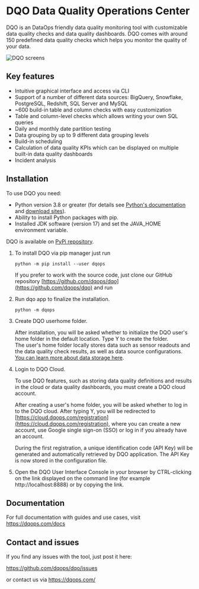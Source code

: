 # DQO Data Quality Operations Center

DQO is an DataOps friendly data quality monitoring tool with customizable data quality checks and data quality dashboards.
DQO comes with around 150 predefined data quality checks which helps you monitor the quality of your data.

![DQO screens](https://dqops.com/docs/images/dqo-screens.gif)

## Key features
- Intuitive graphical interface and access via CLI
- Support of a number of different data sources: BigQuery, Snowflake, PostgreSQL, Redshift, SQL Server and MySQL
- ~600 build-in table and column checks with easy customization
- Table and column-level checks which allows writing your own SQL queries
- Daily and monthly date partition testing
- Data grouping by up to 9 different data grouping levels
- Build-in scheduling
- Calculation of data quality KPIs which can be displayed on multiple built-in data quality dashboards
- Incident analysis

## Installation

To use DQO you need:

- Python version 3.8 or greater (for details see [Python's documentation](https://www.python.org/doc/) and [download sites](https://www.python.org/downloads/)).
- Ability to install Python packages with pip.
- Installed JDK software (version 17) and set the JAVA_HOME environment variable.


DQO is available on [PyPi repository](https://pypi.org/project/dqops/).

1. To install DQO via pip manager just run

    ```
    python -m pip install --user dqops
    ```
   
    If you prefer to work with the source code, just clone our GitHub repository [https://github.com/dqops/dqo](https://github.com/dqops/dqo)
    and run

2. Run dqo app to finalize the installation.

    ```
    python -m dqops
    ```

3. Create DQO userhome folder.

   After installation, you will be asked whether to initialize the DQO user's home folder in the default location. Type Y to create the folder.  
   The user's home folder locally stores data such as sensor readouts and the data quality check results, as well as data source configurations. [You can learn more about data storage here](https://dqops.com/docs/dqo-concepts/data-storage/data-storage/).

4. Login to DQO Cloud.

   To use DQO features, such as storing data quality definitions and results in the cloud or data quality dashboards, you
   must create a DQO cloud account.

   After creating a user's home folder, you will be asked whether to log in to the DQO cloud. After typing Y, you will be
   redirected to [https://cloud.dqops.com/registration](https://cloud.dqops.com/registration), where you can create a new account, use Google single sign-on (SSO) or log in if you already have an account.

   During the first registration, a unique identification code (API Key) will be generated and automatically retrieved by DQO application.
   The API Key is now stored in the configuration file.

5. Open the DQO User Interface Console in your browser by CTRL-clicking on the link displayed on the command line (for example http://localhost:8888)
   or by copying the link.

## Documentation

For full documentation with guides and use cases, visit https://dqops.com/docs

## Contact and issues

If you find any issues with the tool, just post it here:

https://github.com/dqops/dqo/issues

or contact us via https://dqops.com/
